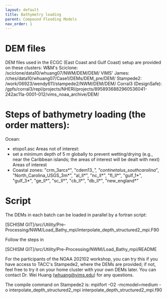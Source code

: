 ```yaml
---
layout: default
title: Bathymetry loading
parent: Compound Flooding Models
nav_order: 1
---
```


# DEM files
DEM files used in the ECGC (East Coast and Gulf Coast) setup are provided on these clusters:
W&M's Sciclone: /sciclone/data10/whuang07/NWM/DEM/DEM/
VIMS' James: /ches/data10/whuang07/Case1/DEMs/DEM_pre/DEM/
Stampede2: /work/06923/wendy611/stampede2/NWM/DEM/DEM/
Corral3 (DesignSafe): /gpfs/corral3/repl/projects/NHERI/projects/8958936882960536041-242ac11a-0001-012/vims_noaa_archive/DEM/

# Steps of bathymetry loading (the order matters):
Ocean:
- etopo1.asc
Areas not of interest:
- set a minimum depth of 5 m globally to prevent wetting/drying (e.g., near the Caribbean islands; the areas of interest will be dealt with next)
Areas of interest
- Coastal zones: "crm_3arcs*", "cdem13_*", "continetalus_southcarolina*", "North_Carolina_USGS_3m*", "al_ll*", "nc_ll*", "fl_ll*", "gulf_1*", "gulf_3*", "ge_ll*", "sc_ll*", "cb_ll*", "db_ll*", "new_england*"

# Script
The DEMs in each batch can be loaded in parallel by a fortran script:

[SCHISM GIT]/src/Utility/Pre-Processing/NWM/Load_Bathy_mpi/interpolate_depth_structured2_mpi.F90

Follow the steps in

[SCHISM GIT]/src/Utility/Pre-Processing/NWM/Load_Bathy_mpi/README

For the participants of the NOAA 202102 workshop, you can try this if you have access to TACC's Stampede2, where the DEMs are provided; if not, feel free to try it on your home cluster with your own DEMs later. You can contact Dr. Wei Huang (whuang@vims.edu) for any questions.

The compile command on Stampede2 is: mpiifort -O2 -mcmodel=medium -o interpolate_depth_structured2_mpi interpolate_depth_structured2_mpi.f90
